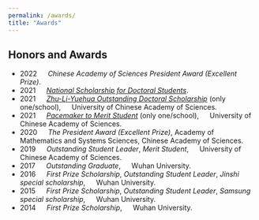 ```yaml
---
permalink: /awards/
title: "Awards"
---
```


## Honors and Awards
- 2022 &emsp; *Chinese Academy of Sciences President Award (Excellent Prize)*.
- 2021 &emsp; *[National Scholarship for Doctoral Students](https://onestop.ucas.ac.cn/home/infob/07c2afe9-eee8-468a-9613-52f5febcc262/1)*.
- 2021 &emsp; *[Zhu-Li-Yuehua Outstanding Doctoral Scholarship](https://math.ucas.ac.cn/index.php/zh-CN/news/2624-2021-2)* (only one/school), &emsp; University of Chinese Academy of Sciences.
- 2021 &emsp; *[Pacemaker to Merit Student](https://math.ucas.ac.cn/index.php/zh-CN/qyntz/2610-2020-2022)* (only one/school), &emsp; University of Chinese Academy of Sciences.
- 2020 &emsp; *The President Award (Excellent Prize)*, Academy of Mathematics and Systems Sciences, Chinese Academy of Sciences.
- 2019 &emsp; *Outstanding Student Leader*, *Merit Student*, &emsp; University of Chinese Academy of Sciences.
- 2017 &emsp; *Outstanding Graduate*, &emsp; Wuhan University.
- 2016 &emsp; *First Prize Scholarship*, *Outstanding Student Leader*, *Jinshi special scholarship*, &emsp; Wuhan University.
- 2015 &emsp; *First Prize Scholarship*, *Outstanding Student Leader*, *Samsung special scholarship*, &emsp; Wuhan University.
- 2014 &emsp; *First Prize Scholarship*, &emsp; Wuhan University.
